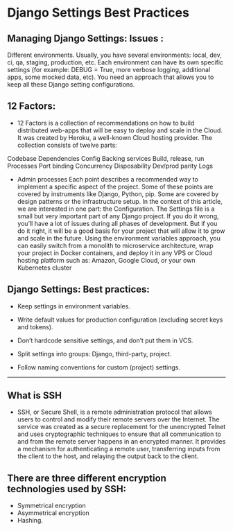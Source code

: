 # Django Settings Best Practices

## Managing Django Settings: Issues :

Different environments. Usually, you have several environments: local, dev, ci, qa, staging, production, etc. Each environment can have its own specific settings (for example: DEBUG = True, more verbose logging, additional apps, some mocked data, etc). You need an approach that allows you to keep all these Django setting configurations.

## 12 Factors:

- 12 Factors is a collection of recommendations on how to build distributed web-apps that will be easy to deploy and scale in the Cloud. It was created by Heroku, a well-known Cloud hosting provider. The collection consists of twelve parts:

Codebase
Dependencies
Config
Backing services
Build, release, run
Processes
Port binding
Concurrency
Disposability
Dev/prod parity
Logs

- Admin processes Each point describes a recommended way to implement a specific aspect of the project. Some of these points are covered by instruments like Django, Python, pip. Some are covered by design patterns or the infrastructure setup. In the context of this article, we are interested in one part: the Configuration. The Settings file is a small but very important part of any Django project. If you do it wrong, you’ll have a lot of issues during all phases of development. But if you do it right, it will be a good basis for your project that will allow it to grow and scale in the future. Using the environment variables approach, you can easily switch from a monolith to microservice architecture, wrap your project in Docker containers, and deploy it in any VPS or Cloud hosting platform such as: Amazon, Google Cloud, or your own Kubernetes cluster

## Django Settings: Best practices:

- Keep settings in environment variables.

- Write default values for production configuration (excluding secret keys and tokens).

- Don’t hardcode sensitive settings, and don’t put them in VCS.

- Split settings into groups: Django, third-party, project.

- Follow naming conventions for custom (project) settings.


________________________________________________________________

## What is SSH

- SSH, or Secure Shell, is a remote administration protocol that allows users to control and modify their remote servers over the Internet. The service was created as a secure replacement for the unencrypted Telnet and uses cryptographic techniques to ensure that all communication to and from the remote server happens in an encrypted manner. It provides a mechanism for authenticating a remote user, transferring inputs from the client to the host, and relaying the output back to the client.

## There are three different encryption technologies used by SSH:

- Symmetrical encryption
- Asymmetrical encryption
- Hashing.
